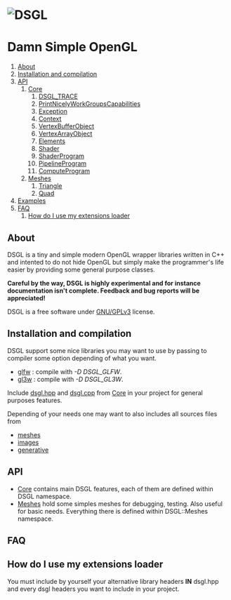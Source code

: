 # ![DSGL](https://framagit.org/denissalem/DSGL/raw/a0abd277147e41a7e0846b84d4a14dfed1a3e8a6/doc/dsglLogo.png "DSGL")

# Damn Simple OpenGL

1. [About](#about)
2. [Installation and compilation](#installation-and-compilation)
3. [API](#api)
	1. [Core](https://framagit.org/denissalem/DSGL/blob/master/doc/coreEN.md)
		1. [DSGL_TRACE](https://framagit.org/denissalem/DSGL/blob/master/doc/coreEN.md#dsgl_trace)
		2. [PrintNicelyWorkGroupsCapabilities](https://framagit.org/denissalem/DSGL/blob/master/doc/coreEN.md#printnicelyworkgroupscapabilities)
		3. [Exception](https://framagit.org/denissalem/DSGL/blob/master/doc/coreEN.md#exception)
		4. [Context](https://framagit.org/denissalem/blob/master/doc/coreEN.md#context)
		5. [VertexBufferObject](https://framagit.org/denissalem/DSGL/blob/master/doc/coreEN.md#vertexbufferobject)
		6. [VertexArrayObject](https://framagit.org/denissalem/DSGL/blob/master/doc/coreEN.md#vertexarrayobject)
		7. [Elements](https://framagit.org/denissalem/DSGL/blob/master/doc/coreEN.md#elements)
		8. [Shader](https://framagit.org/denissalem/DSGL/blob/master/doc/coreEN.md#shader)
		9. [ShaderProgram](https://framagit.org/denissalemDSGL/blob/master/doc/coreEN.md#shaderprogram)
		10. [PipelineProgram](https://framagit.org/denissalem/DSGL/blob/master/doc/coreEN.md#pipelineprogram)
		11. [ComputeProgram](https://framagit.org/denissalem/DSGL/blob/master/doc/coreEN.md#computeprogram)
	2. [Meshes](https://framagit.org/denissalem/DSGL/blob/master/doc/meshesEN.md)
		1. [Triangle](https://framagit.org/denissalem/DSGL/blob/master/doc/meshesEN.md#triangle)
		2. [Quad](https://framagit.org/denissalem/DSGL/blob/master/doc/meshesEN.md#quad)
4. [Examples](https://framagit.org/denissalem/DSGL/tree/master/examples)
5. [FAQ](#faq)
	1. [How do I use my extensions loader](#how-do-i-use-my-extensions-loader)

## About

DSGL is a tiny and simple modern OpenGL wrapper libraries written in C++ and intented to do not hide OpenGL but simply
make the programmer's life easier by providing some general purpose classes.

__Careful by the way, DSGL is highly experimental and for instance documentation isn't complete. Feedback and bug reports will be appreciated!__

DSGL is a free software under [GNU/GPLv3](https://www.gnu.org/licenses/quick-guide-gplv3.en.html) license.

## Installation and compilation

DSGL support some nice libraries you may want to use by passing to compiler some option depending of what you want.

- [glfw](http://www.glfw.org/) : compile with *-D DSGL_GLFW*.
- [gl3w](https://github.com/skaslev/gl3w) : compile with *-D DSGL_GL3W*.


Include [dsgl.hpp](https://framagit.org/denissalem/DSGL/blob/master/core/dsgl.hpp) and [dsgl.cpp](https://framagit.org/denissalem/DSGL/blob/master/core/dsgl.cpp) from [Core](https://framagit.org/denissalem/DSGL/tree/master/core) in your project for general purposes features.

Depending of your needs one may want to also includes all sources files from

- [meshes](https://framagit.org/denissalem/DSGL/tree/master/meshes)
- [images](https://framagit.org/denissalem/DSGL/tree/master/images)
- [generative](https://framagit.org/denissalem/DSGL/tree/master/generative)

## API

- [Core](https://framagit.org/denissalem/DSGL/blob/master/doc/coreEN.md) contains main DSGL features, each of them are defined within DSGL namespace.
- [Meshes](https://framagit.org/denissalem/DSGL//blob/master/doc/meshesEN.md) hold some simples meshes for debugging, testing. Also useful for basic needs. Everything there is defined within DSGL::Meshes namespace.

## FAQ

## How do I use my extensions loader

You must include by yourself your alternative library headers __IN__ dsgl.hpp and every dsgl headers you want to include in your project.
